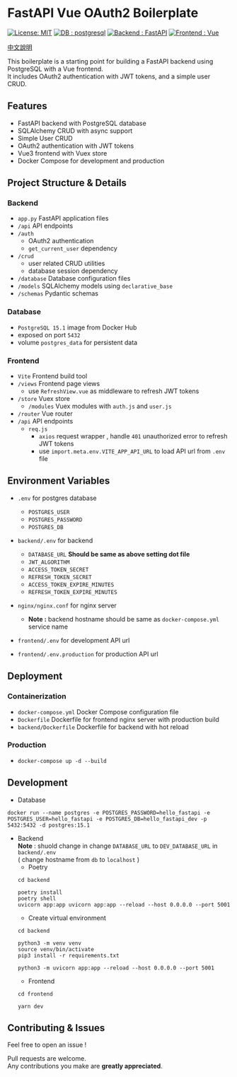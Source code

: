 # FastAPI Vue OAuth2 Boilerplate
[![License: MIT](https://img.shields.io/badge/License-MIT-yellow.svg)](https://opensource.org/licenses/MIT)
[![DB : postgresql](https://img.shields.io/badge/DB-postgresql-blue.svg)](https://www.postgresql.org/)
[![Backend : FastAPI](https://img.shields.io/badge/Backend-FastAPI-blue.svg)](https://fastapi.tiangolo.com/)
[![Frontend : Vue](https://img.shields.io/badge/Frontend-Vue-green.svg)](https://v3.vuejs.org/)

[中文說明](https://github.com/jason810496/FastAPI-Vue-OAuth2/blob/main/README_zh.md)

This boilerplate is a starting point for building a FastAPI backend using PostgreSQL with a Vue frontend. <br>
It includes OAuth2 authentication with JWT tokens, and a simple user CRUD.

## Features
- FastAPI backend with PostgreSQL database
- SQLAlchemy CRUD with async support
- Simple User CRUD
- OAuth2 authentication with JWT tokens
- Vue3 frontend with Vuex store
- Docker Compose for development and production

## Project Structure & Details
### Backend
- `app.py`  FastAPI application files
- `/api`  API endpoints
- `/auth`
    - OAuth2 authentication 
    - `get_current_user` dependency
- `/crud`
    - user related CRUD utilities
    - database session dependency
- `/database`  Database configuration files 
- `/models`  SQLAlchemy models using `declarative_base`
- `/schemas`  Pydantic schemas

### Database
- `PostgreSQL 15.1` image from Docker Hub
- exposed on port `5432`
- volume `postgres_data` for persistent data

### Frontend
- `Vite`  Frontend build tool
-  `/views`  Frontend page views
    - use `RefreshView.vue` as middleware to refresh JWT tokens
-  `/store`  Vuex store
    - `/modules` Vuex modules with `auth.js` and `user.js`
-  `/router`  Vue router
- `/api`  API endpoints
    - `req.js` 
        - `axios` request wrapper , handle `401` unauthorized error to refresh JWT tokens
        - use `import.meta.env.VITE_APP_API_URL` to load API url from `.env` file

## Environment Variables
- `.env`  for postgres database
    - `POSTGRES_USER`
    - `POSTGRES_PASSWORD`
    - `POSTGRES_DB`
- `backend/.env`  for backend
    - `DATABASE_URL`  **Should be same as above setting dot file**
    - `JWT_ALGORITHM`
    - `ACCESS_TOKEN_SECRET`
    - `REFRESH_TOKEN_SECRET`
    - `ACCESS_TOKEN_EXPIRE_MINUTES`
    - `REFRESH_TOKEN_EXPIRE_MINUTES`

- `nginx/nginx.conf`  for nginx server
    - **Note :** backend hostname should be same as `docker-compose.yml` service name
- `frontend/.env`  for development API url
- `frontend/.env.production`  for production API url
    

## Deployment

### Containerization
- `docker-compose.yml`  Docker Compose configuration file
- `Dockerfile`  Dockerfile for frontend nginx server with production build
- `backend/Dockerfile`  Dockerfile for backend with hot reload

### Production
- `docker-compose up -d --build`

## Development
- Database
```
docker run --name postgres -e POSTGRES_PASSWORD=hello_fastapi -e POSTGRES_USER=hello_fastapi -e POSTGRES_DB=hello_fastapi_dev -p 5432:5432 -d postgres:15.1
```
- Backend
    <br>
    **Note** : shuold change in change `DATABASE_URL` to `DEV_DATABASE_URL` in `backend/.env` <br>
     ( change hostname from `db` to `localhost` )
    - Poetry
    ```
    cd backend

    poetry install
    poetry shell
    uvicorn app:app uvicorn app:app --reload --host 0.0.0.0 --port 5001
    ```
    - Create virtual environment
    ```
    cd backend

    python3 -m venv venv
    source venv/bin/activate
    pip3 install -r requirements.txt

    python3 -m uvicorn app:app --reload --host 0.0.0.0 --port 5001
    ```
    - Frontend
    ```
    cd frontend

    yarn dev
    ```

## Contributing & Issues
Feel free to open an issue !

Pull requests are welcome. <br>
Any contributions you make are **greatly appreciated**.

